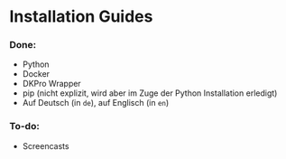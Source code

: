 # Installation Guides

### Done:
- Python
- Docker
- DKPro Wrapper
- pip (nicht explizit, wird aber im Zuge der Python Installation erledigt)
- Auf Deutsch (in `de`), auf Englisch (in `en`)

### To-do:
- Screencasts
